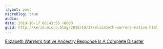 ```yaml
---
layout: post
microblog: true
audio: 
date: 2018-10-17 08:43:55 +0800
guid: http://kerim.micro.blog/2018/10/17/elizabeth-warrens-native.html
---
```

[Elizabeth Warren’s Native Ancestry Response Is A Complete Disaster](https://www.currentaffairs.org/2018/10/elizabeth-warrens-native-ancestry-response-is-a-complete-disaster)
